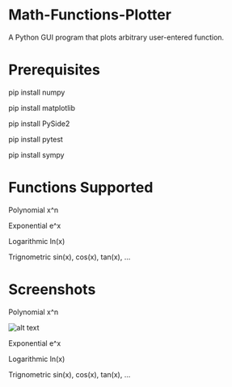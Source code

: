 # Math-Functions-Plotter
A Python GUI program that plots arbitrary user-entered function.

# Prerequisites

pip install numpy

pip install matplotlib

pip install PySide2

pip install pytest

pip install sympy

# Functions Supported

Polynomial  x^n

Exponential e^x

Logarithmic ln(x)

Trignometric sin(x), cos(x), tan(x), ...


# Screenshots 

Polynomial  x^n

![alt text](https://ibb.co/3Nwmfd6)


Exponential e^x

Logarithmic ln(x)

Trignometric sin(x), cos(x), tan(x), ...
